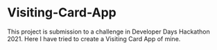 # Visiting-Card-App
This project is submission to a challenge in Developer Days Hackathon 2021. Here I have tried to create a Visiting Card App of mine.

